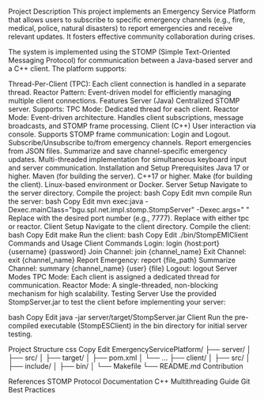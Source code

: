 Project Description
This project implements an Emergency Service Platform that allows users to subscribe to specific emergency channels (e.g., fire, medical, police, natural disasters) to report emergencies and receive relevant updates. It fosters effective community collaboration during crises.

The system is implemented using the STOMP (Simple Text-Oriented Messaging Protocol) for communication between a Java-based server and a C++ client. The platform supports:

Thread-Per-Client (TPC): Each client connection is handled in a separate thread.
Reactor Pattern: Event-driven model for efficiently managing multiple client connections.
Features
Server (Java)
Centralized STOMP server.
Supports:
TPC Mode: Dedicated thread for each client.
Reactor Mode: Event-driven architecture.
Handles client subscriptions, message broadcasts, and STOMP frame processing.
Client (C++)
User interaction via console.
Supports STOMP frame communication:
Login and Logout.
Subscribe/Unsubscribe to/from emergency channels.
Report emergencies from JSON files.
Summarize and save channel-specific emergency updates.
Multi-threaded implementation for simultaneous keyboard input and server communication.
Installation and Setup
Prerequisites
Java 17 or higher.
Maven (for building the server).
C++17 or higher.
Make (for building the client).
Linux-based environment or Docker.
Server Setup
Navigate to the server directory.
Compile the project:
bash
Copy
Edit
mvn compile
Run the server:
bash
Copy
Edit
mvn exec:java -Dexec.mainClass="bgu.spl.net.impl.stomp.StompServer" -Dexec.args="<port> <mode>"
Replace <port> with the desired port number (e.g., 7777).
Replace <mode> with either tpc or reactor.
Client Setup
Navigate to the client directory.
Compile the client:
bash
Copy
Edit
make
Run the client:
bash
Copy
Edit
./bin/StompEMIClient
Commands and Usage
Client Commands
Login: login {host:port} {username} {password}
Join Channel: join {channel_name}
Exit Channel: exit {channel_name}
Report Emergency: report {file_path}
Summarize Channel: summary {channel_name} {user} {file}
Logout: logout
Server Modes
TPC Mode: Each client is assigned a dedicated thread for communication.
Reactor Mode: A single-threaded, non-blocking mechanism for high scalability.
Testing
Server
Use the provided StompServer.jar to test the client before implementing your server:

bash
Copy
Edit
java -jar server/target/StompServer.jar <port> <mode>
Client
Run the pre-compiled executable (StompESClient) in the bin directory for initial server testing.

Project Structure
css
Copy
Edit
EmergencyServicePlatform/
├── server/
│   ├── src/
│   ├── target/
│   ├── pom.xml
│   └── ...
├── client/
│   ├── src/
│   ├── include/
│   ├── bin/
│   └── Makefile
└── README.md
Contribution

References
STOMP Protocol Documentation
C++ Multithreading Guide
Git Best Practices
